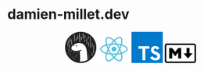 # damien-millet.dev

<p align="center" width="15%">
  <img src="README.assets/deno-1575272.svg" width="64" alt="deno"/>
  <img src="README.assets/react.svg" width="64" alt="react"/>
  <img src="README.assets/typescript.svg" alt="typescript" width="64" />
  <img src="README.assets/markdown.svg" alt="markdown" width="64" />
</p>
